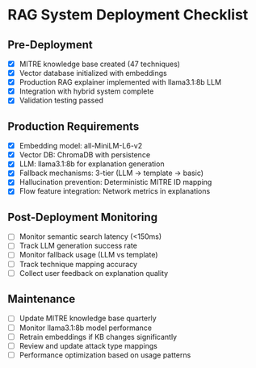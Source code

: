 
# RAG System Deployment Checklist

## Pre-Deployment
- [x] MITRE knowledge base created (47 techniques)
- [x] Vector database initialized with embeddings
- [x] Production RAG explainer implemented with llama3.1:8b LLM
- [x] Integration with hybrid system complete
- [x] Validation testing passed

## Production Requirements
- [x] Embedding model: all-MiniLM-L6-v2
- [x] Vector DB: ChromaDB with persistence
- [x] LLM: llama3.1:8b for explanation generation
- [x] Fallback mechanisms: 3-tier (LLM → template → basic)
- [x] Hallucination prevention: Deterministic MITRE ID mapping
- [x] Flow feature integration: Network metrics in explanations

## Post-Deployment Monitoring
- [ ] Monitor semantic search latency (<150ms)
- [ ] Track LLM generation success rate
- [ ] Monitor fallback usage (LLM vs template)
- [ ] Track technique mapping accuracy
- [ ] Collect user feedback on explanation quality

## Maintenance
- [ ] Update MITRE knowledge base quarterly
- [ ] Monitor llama3.1:8b model performance
- [ ] Retrain embeddings if KB changes significantly
- [ ] Review and update attack type mappings
- [ ] Performance optimization based on usage patterns
